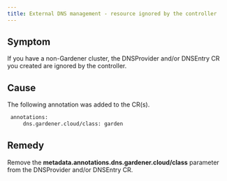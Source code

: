 ```yaml
---
title: External DNS management - resource ignored by the controller
---
```


## Symptom

If you have a non-Gardener cluster, the DNSProvider and/or DNSEntry CR you created are ignored by the controller.

## Cause

The following annotation was added to the CR(s).

```txt
 annotations:
     dns.gardener.cloud/class: garden
```

## Remedy

Remove the **metadata.annotations.dns.gardener.cloud/class** parameter from the DNSProvider and/or DNSEntry CR.
